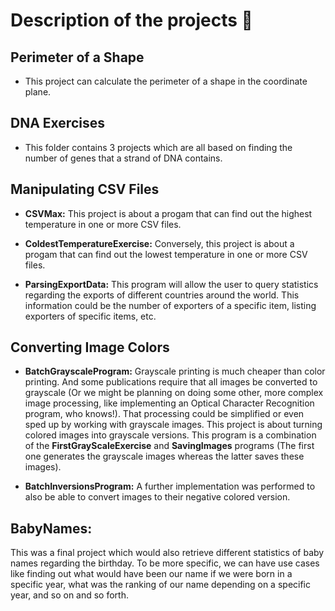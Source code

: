 # Description of the projects 🧰

## Perimeter of a Shape

* This project can calculate the perimeter of a shape in the coordinate plane.

## DNA Exercises

* This folder contains 3 projects which are all based on finding the number of genes that a strand of DNA contains.

## Manipulating CSV Files

* **CSVMax:** This project is about a progam that can find out the highest temperature in one or more CSV files.

* **ColdestTemperatureExercise:** Conversely, this project is about a progam that can find out the lowest temperature in one or more CSV files.

* **ParsingExportData:** This program will allow the user to query statistics regarding the exports of different countries around the world. This information could be the number of exporters of a specific item, listing exporters of specific items, etc.

## Converting Image Colors

* **BatchGrayscaleProgram:** Grayscale printing is much
cheaper than color printing. And some publications require that all images be converted to grayscale (Or we might be planning on doing some other, more complex image processing, like implementing an Optical Character Recognition program, who knows!). That processing could be simplified or even sped up by working with grayscale images. This project is about turning colored images into grayscale versions. This program is a combination of the **FirstGrayScaleExercise** and **SavingImages** programs (The first one generates the grayscale images whereas the latter saves these images).

* **BatchInversionsProgram:** A further implementation was performed to also be able to convert images to their negative colored version.


## BabyNames:

This was a final project which would also retrieve different statistics of baby names regarding the birthday. To be more specific, we can have use cases like finding out what would have been our name if we were born in a specific year, what was the ranking of our name depending on a specific year, and so on and so forth.